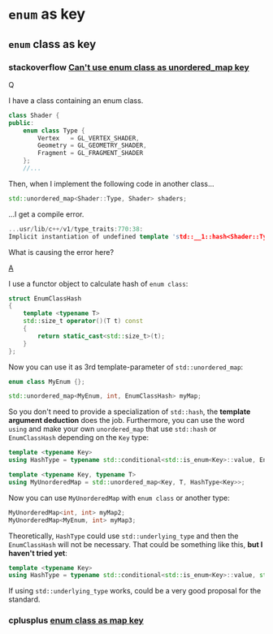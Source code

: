 # `enum` as key



## `enum` class as key



### stackoverflow [Can't use enum class as unordered_map key](https://stackoverflow.com/questions/18837857/cant-use-enum-class-as-unordered-map-key)

Q

I have a class containing an enum class.

```cpp
class Shader {
public:
    enum class Type {
        Vertex   = GL_VERTEX_SHADER,
        Geometry = GL_GEOMETRY_SHADER,
        Fragment = GL_FRAGMENT_SHADER
    };
    //...
```

Then, when I implement the following code in another class...

```cpp
std::unordered_map<Shader::Type, Shader> shaders;
```

...I get a compile error.

```cpp
...usr/lib/c++/v1/type_traits:770:38: 
Implicit instantiation of undefined template 'std::__1::hash<Shader::Type>'
```

What is causing the error here?

[A](https://stackoverflow.com/a/24847480)

I use a functor object to calculate hash of `enum class`:

```cpp
struct EnumClassHash
{
    template <typename T>
    std::size_t operator()(T t) const
    {
        return static_cast<std::size_t>(t);
    }
};
```

Now you can use it as 3rd template-parameter of `std::unordered_map`:

```cpp
enum class MyEnum {};

std::unordered_map<MyEnum, int, EnumClassHash> myMap;
```

So you don't need to provide a specialization of `std::hash`, the **template argument deduction** does the job. Furthermore, you can use the word `using` and make your own `unordered_map` that use `std::hash` or `EnumClassHash` depending on the `Key` type:

```cpp
template <typename Key>
using HashType = typename std::conditional<std::is_enum<Key>::value, EnumClassHash, std::hash<Key>>::type;

template <typename Key, typename T>
using MyUnorderedMap = std::unordered_map<Key, T, HashType<Key>>;
```

Now you can use `MyUnorderedMap` with `enum class` or another type:

```cpp
MyUnorderedMap<int, int> myMap2;
MyUnorderedMap<MyEnum, int> myMap3;
```

Theoretically, `HashType` could use `std::underlying_type` and then the `EnumClassHash` will not be necessary. That could be something like this, **but I haven't tried yet**:

```cpp
template <typename Key>
using HashType = typename std::conditional<std::is_enum<Key>::value, std::hash<std::underlying_type<Key>::type>, std::hash<Key>>::type;
```

If using `std::underlying_type` works, could be a very good proposal for the standard.



### cplusplus [enum class as map key](http://www.cplusplus.com/forum/general/74363/)





